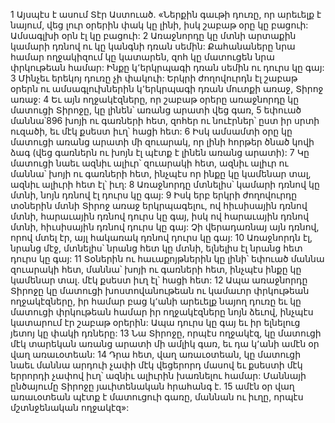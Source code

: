 1 Այսպէս է ասում Տէր Աստուած. «Ներքին գաւթի դուռը, որ արեւելք է նայում, վեց լուր օրերին փակ կը լինի, իսկ շաբաթ օրը կը բացուի: Ամսագլխի օրն էլ կը բացուի: 2 Առաջնորդը կը մտնի արտաքին կամարի դռնով ու կը կանգնի դռան սեմին: Քահանաները նրա համար ողջակիզում կը կատարեն, զոհ կը մատուցեն նրա փրկութեան համար: Ինքը կ՚երկրպագի դռան սեմին ու դուրս կը գայ: 3 Մինչեւ երեկոյ դուռը չի փակուի: Երկրի ժողովուրդն էլ շաբաթ օրերն ու ամսագլուխներին կ՚երկրպագի դռան մուտքի առաջ, Տիրոջ առաջ: 4 Եւ այն ողջակէզները, որ շաբաթ օրերը առաջնորդը կը մատուցի Տիրոջը, կը լինեն՝ առանց արատի վեց գառ, 5 եփուած մաննա՝896 խոյի ու գառների հետ, զոհեր ու նուէրներ՝ ըստ իր սրտի ուզածի, եւ մէկ քսեստ իւղ՝ հացի հետ: 6 Իսկ ամսամտի օրը կը մատուցի առանց արատի մի զուարակ, որ լինի հորթեր ծնած կովի ձագ (վեց գառներն ու խոյն էլ պէտք է լինեն առանց արատի): 7 Կը մատուցի նաեւ ազնիւ ալիւր՝ զուարակի հետ, ազնիւ ալիւր ու մաննա՝ խոյի ու գառների հետ, ինչպէս որ ինքը կը կամենար տալ, ազնիւ ալիւրի հետ էլ՝ իւղ: 8 Առաջնորդը մտնելիս՝ կամարի դռնով կը մտնի, նոյն դռնով էլ դուրս կը գայ: 9 Իսկ երբ երկրի ժողովուրդը տօներին մտնի Տիրոջ առաջ երկրպագելու, ով հիւսիսային դռնով մտնի, հարաւային դռնով դուրս կը գայ, իսկ ով հարաւային դռնով մտնի, հիւսիսային դռնով դուրս կը գայ: Չի վերադառնայ այն դռնով, որով մտել էր, այլ հակառակ դռնով դուրս կը գայ: 10 Առաջնորդն էլ, նրանց մէջ, մտնելիս՝ նրանց հետ կը մտնի, ելնելիս էլ նրանց հետ դուրս կը գայ: 11 Տօներին ու հաւաքոյթներին կը լինի՝ եփուած մաննա զուարակի հետ, մաննա՝ խոյի ու գառների հետ, ինչպէս ինքը կը կամենար տալ. մէկ քսեստ իւղ էլ՝ հացի հետ: 12 Ապա առաջնորդը Տիրոջը կը մատուցի խոստովանութեան ու կամաւոր փրկութեան ողջակէզները, իր համար բաց կ՚անի արեւելք նայող դուռը եւ կը մատուցի փրկութեան համար իր ողջակէզները նոյն ձեւով, ինչպէս կատարում էր շաբաթ օրերին: Ապա դուրս կը գայ եւ իր ելնելուց յետոյ կը փակի դռները:
13 Նա Տիրոջը, որպէս ողջակէզ, կը մատուցի մէկ տարեկան առանց արատի մի ամլիկ գառ, եւ դա կ՚անի ամէն օր վաղ առաւօտեան: 14 Դրա հետ, վաղ առաւօտեան, կը մատուցի նաեւ մաննա արդուի չափի մէկ վեցերորդ մասով եւ քսեստի մէկ երրորդի չափով իւղ՝ ազնիւ ալիւրին խառնելու համար: Մաննայի ընծայումը Տիրոջը յաւիտենական հրահանգ է. 15 ամէն օր վաղ առաւօտեան պէտք է մատուցուի գառը, մաննան ու իւղը, որպէս մշտնջենական ողջակէզ»:
